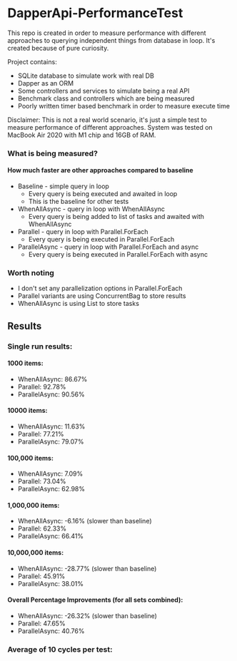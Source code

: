 # DapperApi-PerformanceTest
This repo is created in order to measure performance with different 
approaches to querying independent things from database in loop.
It's created because of pure curiosity.

Project contains: 
-  SQLite database to simulate work with real DB
-  Dapper as an ORM
-  Some controllers and services to simulate being a real API
-  Benchmark class and controllers which are being measured
-  Poorly written timer based benchmark in order to measure execute time

Disclaimer: This is not a real world scenario, it's just a simple test to measure performance of different approaches.
System was tested on MacBook Air 2020 with M1 chip and 16GB of RAM.

### What is being measured? 
#### How much faster are other approaches compared to baseline
-  Baseline - simple query in loop
    - Every query is being executed and awaited in loop
    - This is the baseline for other tests
-  WhenAllAsync - query in loop with WhenAllAsync
    - Every query is being added to list of tasks and awaited with WhenAllAsync
- Parallel - query in loop with Parallel.ForEach
    - Every query is being executed in Parallel.ForEach
- ParallelAsync - query in loop with Parallel.ForEach and async
    - Every query is being executed in Parallel.ForEach with async

### Worth noting
- I don't set any parallelization options in Parallel.ForEach
- Parallel variants are using ConcurrentBag to store results
- WhenAllAsync is using List to store tasks

## Results
### Single run results:
#### 1000 items:
- WhenAllAsync: 86.67%
- Parallel: 92.78%
- ParallelAsync: 90.56%

#### 10000 items:
- WhenAllAsync: 11.63%
- Parallel: 77.21%
- ParallelAsync: 79.07%

#### 100,000 items:
- WhenAllAsync: 7.09%
- Parallel: 73.04%
- ParallelAsync: 62.98%

#### 1,000,000 items:
- WhenAllAsync: -6.16% (slower than baseline)
- Parallel: 62.33%
- ParallelAsync: 66.41%

#### 10,000,000 items:
- WhenAllAsync: -28.77% (slower than baseline)
- Parallel: 45.91%
- ParallelAsync: 38.01%

#### Overall Percentage Improvements (for all sets combined):
- WhenAllAsync: -26.32% (slower than baseline)
- Parallel: 47.65%
- ParallelAsync: 40.76%

### Average of 10 cycles per test:

